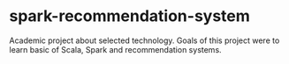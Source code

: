 # spark-recommendation-system

Academic project about selected technology. Goals of this project were to learn basic of Scala, Spark and recommendation systems.
